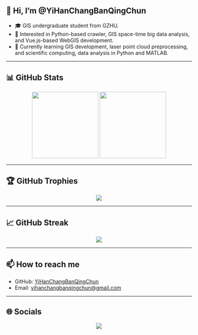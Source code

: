 ## 👋 Hi, I’m @YiHanChangBanQingChun
- 🎓 GIS undergraduate student from GZHU.
- 👀 Interested in Python-based crawler, GIS space-time big data analysis, and Vue.js-based WebGIS development.
- 🌱 Currently learning GIS development, laser point cloud preprocessing, and scientific computing, data analysis in Python and MATLAB.

---

## 📊 GitHub Stats
<div align="center">
  <img height="180em" src="https://github-readme-stats.vercel.app/api?username=YiHanChangBanQingChun&show_icons=true&count_private=true&theme=tokyonight" />
  <img height="180em" src="https://github-readme-stats.vercel.app/api/top-langs/?username=YiHanChangBanQingChun&layout=compact&theme=tokyonight" />
</div>

---

## 🏆 GitHub Trophies
<div align="center">
  <img src="https://github-profile-trophy.vercel.app/?username=YiHanChangBanQingChun&theme=tokyonight&no-frame=true&margin-w=15" />
</div>

---

## 📈 GitHub Streak
<div align="center">
  <img src="https://github-readme-streak-stats.herokuapp.com/?user=YiHanChangBanQingChun&theme=tokyonight" />
</div>

---

## 📫 How to reach me
- GitHub: [YiHanChangBanQingChun](https://github.com/YiHanChangBanQingChun)
- Email: [yihanchangbanqingchun@gmail.com](mailto:yihanchangbanqingchun@gmail.com)

---

## 🌐 Socials
<div align="center">
  <a href="https://github.com/YiHanChangBanQingChun"><img src="https://img.shields.io/badge/GitHub-100000?style=for-the-badge&logo=github&logoColor=white" /></a>
<!--   <a href="https://linkedin.com/in/your-linkedin-profile"><img src="https://img.shields.io/badge/LinkedIn-0077B5?style=for-the-badge&logo=linkedin&logoColor=white" /></a> -->
<!--   <a href="https://twitter.com/your-twitter-profile"><img src="https://img.shields.io/badge/Twitter-1DA1F2?style=for-the-badge&logo=twitter&logoColor=white" /></a> -->
</div>
